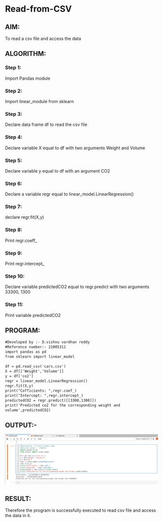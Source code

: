 # Read-from-CSV

## AIM:
To read a csv file and access the data

## ALGORITHM:
### Step 1:
Import Pandas module
### Step 2:
Import linear_module from sklearn
### Step 3:
Declare data frame df to read the csv file
### Step 4:
Declare variable X equal to df with two arguments Weight and Volume
### Step 5:
Declare variable y equal to df with an argument CO2
### Step 6:
Declare a variable regr equal to linear_model.LinearRegression()
### Step 7:
declare regr.fit(X,y)
### Step 8:
Print regr.coeff_
### Step 9:
Print regr.intercept_
### Step 10:
Declare variable predictedCO2 equal to regr.predict with two arguments 33300, 1300
### Step 11:
Print variable predictedCO2
## PROGRAM:
~~~
#Developed by :- D.vishnu vardhan reddy
#Reference number:- 21005311
import pandas as pd
from sklearn import linear_model

df = pd.read_csv('cars.csv')
X = df[['Weight','Volume']]
y = df['co2']
regr = linear_model.LinearRegression()
regr.fit(X,y)
print("Cofficients: ",regr.coef_)
print("Intercept: ",regr.intercept_)
predictedCO2 = regr.predict([[3300,1300]])
print('Predicted co2 for the corresponding weight and volume',predictedCO2)
~~~

## OUTPUT:-
![OUTPUT](/csv/csv1.png)

## RESULT:
Therefore the program is successfully executed to read csv file and access the data in it.